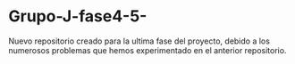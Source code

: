 # Grupo-J-fase4-5-
Nuevo repositorio creado para la ultima fase del proyecto, debido a los numerosos problemas que hemos experimentado en el anterior repositorio.
